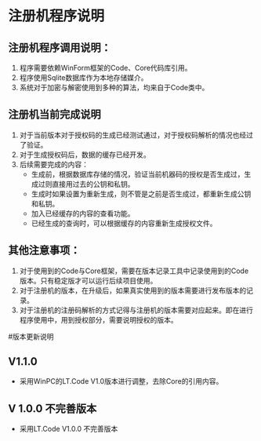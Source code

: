 # 注册机程序说明
## 注册机程序调用说明：
1. 程序需要依赖WinForm框架的Code、Core代码库引用。
2. 程序使用Sqlite数据库作为本地存储媒介。
3. 系统对于加密与解密使用到多种的算法，均来自于Code类中。

## 注册机当前完成说明
1. 对于当前版本对于授权码的生成已经测试通过，对于授权码解析的情况也经过了验证。
2. 对于生成授权码后，数据的缓存已经开发。
3. 后续需要完成的内容：
	* 生成前，根据数据库存储的情况，验证当前机器码的授权是否生成过，生成过则直接用过去的公钥和私钥。
	* 生成时如果设置为重新生成，则不管是之前是否生成过，都重新生成公钥和私钥。
	* 加入已经缓存的内容的查看功能。
	* 已经生成的查询时，可以根据缓存的内容重新生成授权文件。

## 其他注意事项：
1. 对于使用到的Code与Core框架，需要在版本记录工具中记录使用到的Code版本。只有稳定版才可以运行后续项目使用。
2. 对于注册机的版本，在升级后，如果真实使用到的版本需要进行发布版本的记录。
3. 对于注册机的注册码解析的方式记得与注册机的版本需要对应起来。即在进行程序使用中，用到授权部分，需要说明授权的版本。


#版本更新说明
## V1.1.0 
* 采用WinPC的LT.Code V1.0版本进行调整，去除Core的引用内容。

## V 1.0.0 不完善版本
* 采用LT.Code V1.0.0 不完善版本

